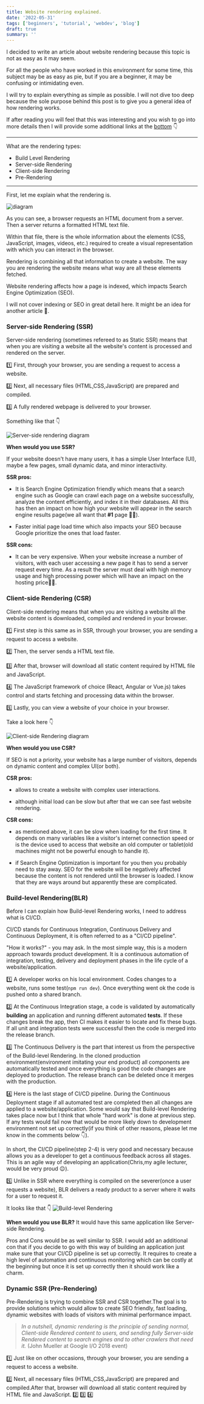 ```yaml
---
title: Website rendering explained.
date: '2022-05-31'
tags: ['beginners', 'tutorial', 'webdev', 'blog']
draft: true
summary: ''
---
```


I decided to write an article about website rendering because this topic is not as easy as it may seem.

For all the people who have worked in this environment for some time, this subject may be as easy as pie, but if you are a beginner, it may be confusing or intimidating even.

I will try to explain everything as simple as possible. I will not dive too deep because the sole purpose behind this post is to give you a general idea of how rendering works.

If after reading you will feel that this was interesting and you wish to go into more details then I will provide some additional links at the [bottom]() 👇

---

What are the rendering types:

- Build Level Rendering
- Server-side Rendering
- Client-side Rendering
- Pre-Rendering

---

First, let me explain what the rendering is.

![diagram](https://dev-to-uploads.s3.amazonaws.com/uploads/articles/kh4ynzt9c6eu1qchvu7i.png)

As you can see, a browser requests an HTML document from a server. Then a server returns a formatted HTML text file.

Within that file, there is the whole information about the elements (CSS, JavaScript, images, videos, etc.) required to create a visual representation with which you can interact in the browser.

Rendering is combining all that information to create a website. The way you are rendering the website means what way are all these elements fetched.

Website rendering affects how a page is indexed, which impacts Search Engine Optimization (SEO).

I will not cover indexing or SEO in great detail here. It might be an idea for another article 🤔.

### Server-side Rendering (SSR)

Server-side rendering (sometimes refereed to as Static SSR) means that when you are visiting a website all the website's content is processed and rendered on the server.

1️⃣ First, through your browser, you are sending a request to access a website.

2️⃣ Next, all necessary files (HTML,CSS,JavaScript) are prepared and compiled.

3️⃣ A fully rendered webpage is delivered to your browser.

Something like that 👇

![Server-side rendering diagram](https://dev-to-uploads.s3.amazonaws.com/uploads/articles/ewzg1qx04st930roc2w3.png)

**When would you use SSR?**

If your website doesn't have many users, it has a simple User Interface (UI), maybe a few pages, small dynamic data, and minor interactivity.

**SSR pros:**

- It is Search Engine Optimization friendly which means
  that a search engine such as Google can crawl each page on a website successfully, analyze the content efficiently, and index it in their databases. All this has then an impact on how high your website will appear in the search engine results page(we all want that **#️1** page 🤑😉).

- Faster initial page load time which also impacts your SEO because Google prioritize the ones that load faster.

**SSR cons:**

- It can be very expensive. When your website increase a number of visitors, with each user accessing a new page it has to send a server request every time. As a result the server must deal with high memory usage and high processing power which will have an impact on the hosting price🤷‍♂️.

### Client-side Rendering (CSR)

Client-side rendering means that when you are visiting a website all the website content is downloaded, compiled and rendered in your browser.

1️⃣ First step is this same as in SSR, through your browser, you are sending a request to access a website.

2️⃣ Then, the server sends a HTML text file.

3️⃣ After that, browser will download all static content required by HTML file and JavaScript.

4️⃣ The JavaScript framework of choice (React, Angular or Vue.js) takes control and starts fetching and processing data within the browser.

5️⃣ Lastly, you can view a website of your choice in your browser.

Take a look here 👇

![Client-side Rendering diagram](https://dev-to-uploads.s3.amazonaws.com/uploads/articles/74168e5bl1t5dlf7wk4e.png)

**When would you use CSR?**

If SEO is not a priority, your website has a large number of visitors, depends on dynamic content and complex UI(or both).

**CSR pros:**

- allows to create a website with complex user interactions.

- although initial load can be slow but after that we can see fast website rendering.

**CSR cons:**

- as mentioned above, it can be slow when loading for the first time. It depends on many variables like a visitor's internet connection speed or is the device used to access that website an old computer or tablet(old machines might not be powerful enough to handle it).

- if Search Engine Optimization is important for you then you probably need to stay away. SEO for the website will be negatively affected because the content is not rendered until the browser is loaded. I know that they are ways around but apparently these are complicated.

### Build-level Rendering(BLR)

Before I can explain how Build-level Rendering works, I need to address what is CI/CD.

CI/CD stands for Continuous Integration, Continuous Delivery and Continuous Deployment, it is often referred to as a "CI/CD pipeline".

"How it works?" - you may ask. In the most simple way, this is a modern approach towards product development. It is a continuous automation of integration, testing, delivery and deployment phases in the life cycle of a website/application.

1️⃣ A developer works on his local environment. Codes changes to a website, runs some test(`npm run dev`). Once everything went ok the code is pushed onto a shared branch.

2️⃣ At the Continuous Integration stage, a code is validated by automatically **building** an application and running different automated **tests**. If these changes break the app, then CI makes it easier to locate and fix these bugs.
If all unit and integration tests were successful then the code is merged into the release branch.

3️⃣ The Continuous Delivery is the part that interest us from the perspective of the Build-level Rendering. In the cloned production environment(environment imitating your end product) all components are automatically tested and once everything is good the code changes are deployed to production. The release branch can be deleted once it merges with the production.

4️⃣ Here is the last stage of CI/CD pipeline. During the Continuous Deployment stage if all automated test are completed then all changes are applied to a website/application.
Some would say that Build-level Rendering takes place now but I think that whole "hard work" is done at previous step. If any tests would fail now that would be more likely down to development environment not set up correctly(if you think of other reasons, please let me know in the comments below 👇).

In short, the CI/CD pipeline(step 2-4) is very good and necessary because allows you as a developer to get a continuous feedback across all stages. This is an agile way of developing an application(Chris,my agile lecturer, would be very proud 😉).

5️⃣ Unlike in SSR where everything is compiled on the severer(once a user requests a website), BLR delivers a ready product to a server where it waits for a user to request it.

It looks like that 👇
![Build-level Rendering](https://dev-to-uploads.s3.amazonaws.com/uploads/articles/3y8mfak7xwtzfgg7tokx.png)

**When would you use BLR?**
It would have this same application like Server-side Rendering.

Pros and Cons would be as well similar to SSR. I would add an additional con that if you decide to go with this way of building an application just make sure that your CI/CD pipeline is set up correctly. It requires to create a high level of automation and continuous monitoring which can be costly at the beginning but once it is set up correctly then it should work like a charm.

### Dynamic SSR (Pre-Rendering)

Pre-Rendering is trying to combine SSR and CSR together.The goal is to provide solutions which would allow to create SEO friendly, fast loading, dynamic websites with loads of visitors with minimal performance impact.

> _In a nutshell, dynamic rendering is the principle of sending normal, Client-side Rendered content to users, and sending fully Server-side Rendered content to search engines and to other crawlers that need it._
> (John Mueller at Google I/O 2018 event)

1️⃣ Just like on other occasions, through your browser, you are sending a request to access a website.

2️⃣ Next, all necessary files (HTML,CSS,JavaScript) are prepared and compiled.After that, browser will download all static content required by HTML file and JavaScript.
2️⃣
3️⃣
4️⃣
